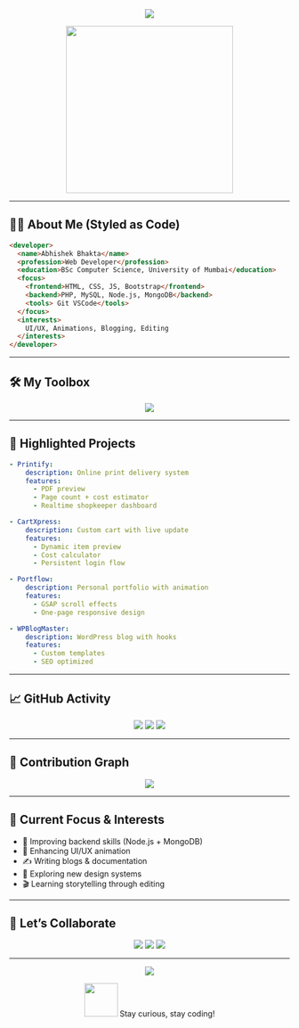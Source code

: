 <div align="center">
  <img src="https://readme-typing-svg.demolab.com?font=Source+Code+Pro&size=30&pause=1000&color=F97316&center=true&vCenter=true&width=800&lines=Hello+%F0%9F%91%8B%2C+I'm+Abhishek+Bhakta!;Full-Stack+Web+Developer+%F0%9F%92%BB;Creative+Designer+%F0%9F%96%8C%EF%B8%8F;Tech+Explorer+%F0%9F%9A%80"/>
</div>

<p align="center">
  <img src="https://media.giphy.com/media/ZVik7pBtu9dNS/giphy.gif" width="300" />
</p>

---

## 👨‍💻 About Me (Styled as Code)

```html
<developer>
  <name>Abhishek Bhakta</name>
  <profession>Web Developer</profession>
  <education>BSc Computer Science, University of Mumbai</education>
  <focus>
    <frontend>HTML, CSS, JS, Bootstrap</frontend>
    <backend>PHP, MySQL, Node.js, MongoDB</backend>
    <tools> Git VSCode</tools>
  </focus>
  <interests>
    UI/UX, Animations, Blogging, Editing
  </interests>
</developer>
```

---

## 🛠️ My Toolbox

<p align="center">
  <img src="https://skillicons.dev/icons?i=html,css,js,php,mysql,nodejs,mongodb,bootstrap,wordpress,figma,git,github,vscode&theme=dark" />
</p>

---

## 🌟 Highlighted Projects

```yaml
- Printify:
    description: Online print delivery system
    features:
      - PDF preview
      - Page count + cost estimator
      - Realtime shopkeeper dashboard

- CartXpress:
    description: Custom cart with live update
    features:
      - Dynamic item preview
      - Cost calculator
      - Persistent login flow

- Portflow:
    description: Personal portfolio with animation
    features:
      - GSAP scroll effects
      - One-page responsive design

- WPBlogMaster:
    description: WordPress blog with hooks
    features:
      - Custom templates
      - SEO optimized
```

---

## 📈 GitHub Activity

<p align="center">
  <img src="https://github-readme-stats.vercel.app/api?username=abhi-ram&show_icons=true&theme=radical&hide_border=true&count_private=true" />
  <img src="https://github-readme-streak-stats.herokuapp.com?user=abhi-ram&theme=radical&hide_border=true" />
  <img src="https://github-readme-stats.vercel.app/api/top-langs/?username=abhi-ram&layout=compact&theme=radical&hide_border=true" />
</p>

---

## 📌 Contribution Graph

<p align="center">
  <img src="https://github-readme-activity-graph.vercel.app/graph?username=abhi-ram&theme=high-contrast&hide_border=true" />
</p>

---

## 🎯 Current Focus & Interests

- 🔧 Improving backend skills (Node.js + MongoDB)
- 🎨 Enhancing UI/UX animation
- ✍️ Writing blogs & documentation
- 🧩 Exploring new design systems
- 🎬 Learning storytelling through editing

---

## 🤝 Let’s Collaborate

<p align="center">
  <a href="mailto:your-email@example.com"><img src="https://img.shields.io/badge/Gmail-EA4335?style=for-the-badge&logo=gmail&logoColor=white" /></a>
  <a href="https://linkedin.com/in/your-link"><img src="https://img.shields.io/badge/LinkedIn-0A66C2?style=for-the-badge&logo=linkedin&logoColor=white" /></a>
  <a href="https://github.com/abhi-ram"><img src="https://img.shields.io/github/followers/abhi-ram?label=Follow&style=social" /></a>
</p>

---

<p align="center">
  <img src="https://capsule-render.vercel.app/api?type=waving&color=F97316&height=120&section=footer&text=Thanks+for+visiting+my+profile!&fontSize=22&textColor=ffffff" />
</p>

<p align="center">
  <img src="https://media.giphy.com/media/v1.Y2lkPTc5MGI3NjExeGRvaDZicTVhd3ByaHFvMzJrcmtrNzhjd2p6aDdycXJ5eHpwZXdudCZlcD12MV9naWZzX3NlYXJjaCZjdD1n/l46Cy1rHbQ92uuLXa/giphy.gif" width="60" /> Stay curious, stay coding!
</p>
